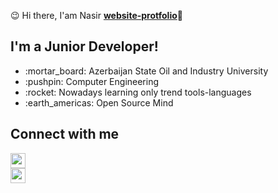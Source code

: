 :wink: Hi there, I'am Nasir    <strong>[website-protfolio](https://www.google.com)</strong>:wave:
<div>
  <h2>I'm a Junior Developer!</h2> 
</div>
<ul>
  <li> :mortar_board: Azerbaijan State Oil and Industry University </li>
  <li> :pushpin: Computer Engineering </li>
  <li> :rocket: Nowadays learning only trend tools-languages</li>
  <li> :earth_americas: Open Source Mind </li>
</ul>
 <h2> Connect with me </h2>
  <div>
  <img src='https://image.flaticon.com/icons/svg/733/733614.svg' width='24px' height='24px' margin-right='20px'/>
  <br/>
  <img src='https://image.flaticon.com/icons/svg/733/733603.svg' width='24px' height='24px' />
  </div>
